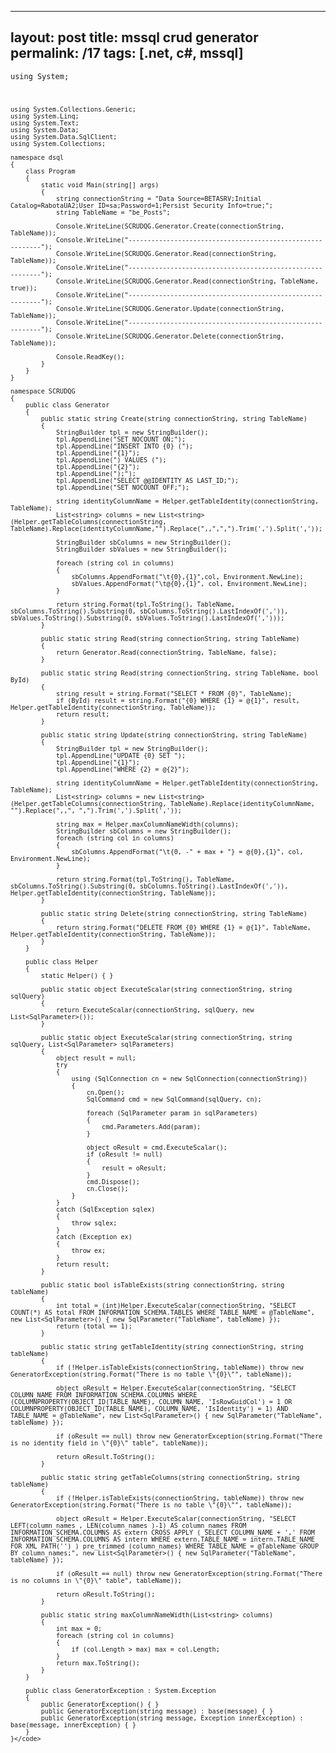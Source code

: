 ---
layout: post
title: mssql crud generator
permalink: /17
tags: [.net, c#, mssql]
----

<code>using System;

    using System.Collections.Generic;
    using System.Linq;
    using System.Text;
    using System.Data;
    using System.Data.SqlClient;
    using System.Collections;
    
    namespace dsql
    {
        class Program
        {
            static void Main(string[] args)
            {
                string connectionString = "Data Source=BETASRV;Initial Catalog=RabotaUA2;User ID=sa;Password=1;Persist Security Info=true;";
                string TableName = "be_Posts";
    
                Console.WriteLine(SCRUDQG.Generator.Create(connectionString, TableName));
                Console.WriteLine("-----------------------------------------------------------");
                Console.WriteLine(SCRUDQG.Generator.Read(connectionString, TableName));
                Console.WriteLine("-----------------------------------------------------------");
                Console.WriteLine(SCRUDQG.Generator.Read(connectionString, TableName, true));
                Console.WriteLine("-----------------------------------------------------------");
                Console.WriteLine(SCRUDQG.Generator.Update(connectionString, TableName));
                Console.WriteLine("-----------------------------------------------------------");
                Console.WriteLine(SCRUDQG.Generator.Delete(connectionString, TableName));
    
                Console.ReadKey();
            }
        }
    }
    
    namespace SCRUDQG
    {
        public class Generator
        {
            public static string Create(string connectionString, string TableName)
            {
                StringBuilder tpl = new StringBuilder();
                tpl.AppendLine("SET NOCOUNT ON;");
                tpl.AppendLine("INSERT INTO {0} (");
                tpl.AppendLine("{1}");
                tpl.AppendLine(") VALUES (");
                tpl.AppendLine("{2}");
                tpl.AppendLine(");");
                tpl.AppendLine("SELECT @@IDENTITY AS LAST_ID;");
                tpl.AppendLine("SET NOCOUNT OFF;");
    
                string identityColumnName = Helper.getTableIdentity(connectionString, TableName);
                List<string> columns = new List<string>(Helper.getTableColumns(connectionString, TableName).Replace(identityColumnName,"").Replace(",,",",").Trim(',').Split(','));
    
                StringBuilder sbColumns = new StringBuilder();
                StringBuilder sbValues = new StringBuilder();
    
                foreach (string col in columns)
                {
                    sbColumns.AppendFormat("\t{0},{1}",col, Environment.NewLine);
                    sbValues.AppendFormat("\t@{0},{1}", col, Environment.NewLine);                
                }
    
                return string.Format(tpl.ToString(), TableName, sbColumns.ToString().Substring(0, sbColumns.ToString().LastIndexOf(',')), sbValues.ToString().Substring(0, sbValues.ToString().LastIndexOf(',')));
            }
    
            public static string Read(string connectionString, string TableName)
            {
                return Generator.Read(connectionString, TableName, false);
            }
    
            public static string Read(string connectionString, string TableName, bool ById)
            {
                string result = string.Format("SELECT * FROM {0}", TableName);
                if (ById) result = string.Format("{0} WHERE {1} = @{1}", result, Helper.getTableIdentity(connectionString, TableName));
                return result;
            }
    
            public static string Update(string connectionString, string TableName)
            {
                StringBuilder tpl = new StringBuilder();
                tpl.AppendLine("UPDATE {0} SET ");
                tpl.AppendLine("{1}");
                tpl.AppendLine("WHERE {2} = @{2}");
    
                string identityColumnName = Helper.getTableIdentity(connectionString, TableName);
                List<string> columns = new List<string>(Helper.getTableColumns(connectionString, TableName).Replace(identityColumnName, "").Replace(",,", ",").Trim(',').Split(','));
    
                string max = Helper.maxColumnNameWidth(columns);
                StringBuilder sbColumns = new StringBuilder();
                foreach (string col in columns)
                {
                    sbColumns.AppendFormat("\t{0, -" + max + "} = @{0},{1}", col, Environment.NewLine);
                }
    
                return string.Format(tpl.ToString(), TableName, sbColumns.ToString().Substring(0, sbColumns.ToString().LastIndexOf(',')), Helper.getTableIdentity(connectionString, TableName));
            }
    
            public static string Delete(string connectionString, string TableName)
            {
                return string.Format("DELETE FROM {0} WHERE {1} = @{1}", TableName, Helper.getTableIdentity(connectionString, TableName));
            }
        }
    
        public class Helper
        {
            static Helper() { }
    
            public static object ExecuteScalar(string connectionString, string sqlQuery)
            {
                return ExecuteScalar(connectionString, sqlQuery, new List<SqlParameter>());
            }
    
            public static object ExecuteScalar(string connectionString, string sqlQuery, List<SqlParameter> sqlParameters)
            {
                object result = null;
                try
                {
                    using (SqlConnection cn = new SqlConnection(connectionString))
                    {
                        cn.Open();
                        SqlCommand cmd = new SqlCommand(sqlQuery, cn);
    
                        foreach (SqlParameter param in sqlParameters)
                        {
                            cmd.Parameters.Add(param);
                        }
    
                        object oResult = cmd.ExecuteScalar();
                        if (oResult != null)
                        {
                            result = oResult;
                        }
                        cmd.Dispose();
                        cn.Close();
                    }
                }
                catch (SqlException sqlex)
                {
                    throw sqlex;
                }
                catch (Exception ex)
                {
                    throw ex;
                }
                return result;
            }
    
            public static bool isTableExists(string connectionString, string tableName)
            {
                int total = (int)Helper.ExecuteScalar(connectionString, "SELECT COUNT(*) AS total FROM INFORMATION_SCHEMA.TABLES WHERE TABLE_NAME = @TableName", new List<SqlParameter>() { new SqlParameter("TableName", tableName) });
                return (total == 1);
            }
    
            public static string getTableIdentity(string connectionString, string tableName)
            {
                if (!Helper.isTableExists(connectionString, tableName)) throw new GeneratorException(string.Format("There is no table \"{0}\"", tableName));
    
                object oResult = Helper.ExecuteScalar(connectionString, "SELECT COLUMN_NAME FROM INFORMATION_SCHEMA.COLUMNS WHERE (COLUMNPROPERTY(OBJECT_ID(TABLE_NAME), COLUMN_NAME, 'IsRowGuidCol') = 1 OR COLUMNPROPERTY(OBJECT_ID(TABLE_NAME), COLUMN_NAME, 'IsIdentity') = 1) AND TABLE_NAME = @TableName", new List<SqlParameter>() { new SqlParameter("TableName", tableName) });
    
                if (oResult == null) throw new GeneratorException(string.Format("There is no identity field in \"{0}\" table", tableName));
    
                return oResult.ToString();
            }
    
            public static string getTableColumns(string connectionString, string tableName)
            {
                if (!Helper.isTableExists(connectionString, tableName)) throw new GeneratorException(string.Format("There is no table \"{0}\"", tableName));
    
                object oResult = Helper.ExecuteScalar(connectionString, "SELECT LEFT(column_names , LEN(column_names )-1) AS column_names FROM INFORMATION_SCHEMA.COLUMNS AS extern CROSS APPLY ( SELECT COLUMN_NAME + ',' FROM INFORMATION_SCHEMA.COLUMNS AS intern WHERE extern.TABLE_NAME = intern.TABLE_NAME FOR XML PATH('') ) pre_trimmed (column_names) WHERE TABLE_NAME = @TableName GROUP BY column_names;", new List<SqlParameter>() { new SqlParameter("TableName", tableName) });
    
                if (oResult == null) throw new GeneratorException(string.Format("There is no columns in \"{0}\" table", tableName));
    
                return oResult.ToString();
            }
    
            public static string maxColumnNameWidth(List<string> columns)
            {
                int max = 0;
                foreach (string col in columns)
                {
                    if (col.Length > max) max = col.Length;
                }
                return max.ToString();
            }
        }
    
        public class GeneratorException : System.Exception
        {
            public GeneratorException() { }
            public GeneratorException(string message) : base(message) { }
            public GeneratorException(string message, Exception innerException) : base(message, innerException) { }
        }
    }</code>

